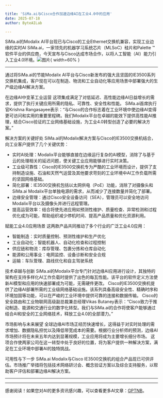 ```yaml
---

title: 'SiMa.ai与Cisco合作加速边缘AI在工业4.0中的应用'
date: 2025-07-18
author: ByteAILab

---
```


SiMa.ai的Modalix AI平台现已与Cisco的工业Ethernet交换机兼容，实现工业边缘的实时AI
SiMa.ai，一家领先的机器学习系统芯片（MLSoC）硅片和Palette ™软件平台的供应商，今天宣布与Cisco达成市场合作，以将人工智能（AI）能力引入工业4.0环境。![图片](https://ai-techpark.com/wp-content/uploads/SiMa.ai-to-A.jpg){ width=60% }

---
通过将SiMa.ai的节能Modalix AI平台与Cisco新发布的强大且坚固的IE3500系列交换机集成，客户现在可以在制造、物流和工业自动化等应用场景中部署强大的生产级边缘AI解决方案。

在边缘AI中变革工业运营
这项集成满足了对低延迟、高性能边缘AI日益增长的需求，提供了执行关键应用所需的隐私、可靠性、安全性和性能。
SiMa.ai首席执行官Krishna Rangasayee表示：“与Cisco的合作标志着在工业环境中使边缘AI变得更可访问和实用的重要里程碑。我们Modalix平台在卓越的能效下提供高性能AI推理，结合Cisco验证的工业网络基础设施，为工业4.0转型创造了必要的解决方案。”

解决方案的关键好处
SiMa.ai的Modalix解决方案与Cisco的IE3500交换机结合，向工业客户提供了几个关键优势：
- 实时AI处理：Modalix平台能够直接在边缘运行复杂的AI模型，消除了与基于云的处理相关的延迟问题，使关键工业应用能够进行实时决策。
- 工业级可靠性：Cisco的IE3500交换机专为严酷的工业环境而设计，提供了支持制造设施、石油和天然气运营及其他要求苛刻的工业环境中AI工作负载所需的坚固网络基础。
- 简化部署：IE3500交换机包括以太网供电（PoE）功能，消除了对摄像头和SiMa.ai Modalix平台单独电源的需求，从而减少了连接数量并简化了部署。
- 边缘安全管理：通过Cisco安全设备访问（SEA），管理员可以安全地访问Modalix平台以及摄像头并进行远程管理。
- 提高运营效率：结合将使先进应用如预测性维护、质量检查、异常检测和过程优化成为可能，帮助组织减少停机时间、提高产品质量和优化资源利用。

赋能工业4.0应用场景
这两款产品共同推动了多个行业的广泛工业4.0应用：
- 智能制造：实时质量控制、预测性维护和生产优化
- 工业自动化：智能机器人、自动化检查和过程控制
- 供应链和物流：库存管理、包裹分拣和仓库自动化
- 能源和公用事业：电网监控、设备诊断和安全合规
- 运输：车队管理、路线优化和自主驾驶系统

技术卓越与创新
SiMa.ai的Modalix平台专门针对边缘AI应用进行设计，其独特的架构在支持多样化AI工作负载时提供了出色的每瓦性能。该平台的软件定义方法使新AI模型和应用的快速部署成为可能，无需硬件更改。
Cisco的IE3500交换机提供了边缘AI部署所需的工业级网络基础设施。该系列具备高级安全性、精确时序和环境加固等功能，可以在严峻的工业环境中提供可靠的连接和数据传输。
Cisco的安全路由和工业物联网高级副总裁兼总经理Vikas Butaney表示：“Cisco致力于推动制造、能源和交通行业的数字化转型。我们与SiMa.ai的合作将使客户能够通过结合AI和安全的工业网络技术，释放工业4.0的全部潜力。”

市场影响与未来展望
全球边缘AI市场正经历快速增长，这得益于对实时处理的需求增加、数据隐私担忧以及降低带宽成本的需要。根据行业分析师的预测，边缘AI市场预计将在未来五年内达到显著规模，工业应用将成为主要增长细分市场。
这项合作使两家公司在这一转型中处于良好的位置，将为客户提供一种解决方案，满足在工业环境中部署AI的独特挑战。

可用性与下一步
SiMa.ai Modalix与Cisco IE3500交换机的组合产品现已可供评估。市场推广举措将包括技术网络研讨会、概念验证方案以及综合支持服务，以帮助客户评估和部署边缘AI解决方案。

---
---
感谢阅读！如果您对AI的更多资讯感兴趣，可以查看更多AI文章：[GPTNB](https://gptnb.com)。